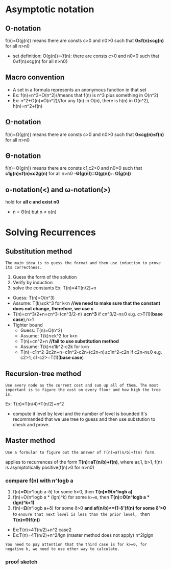 # Asymptotic notation
## O-notation
f(n)=O(g(n)) means there are consts c>0 and n0>0 such that **0≤f(n)≤cg(n)** for all n>n0
- set definition: O(g(n))={f(n): there are consts c>0 and n0>0 such that 0≤f(n)≤cg(n) for all n>n0}
## Macro convention
- A set in a formula represents an anonymous function in that set
- Ex: f(n)=n^3+O(n^2)//means that f(n) is n^3 plus something in O(n^2)
- Ex: n^2+O(n)=O(n^2)//for any f(n) in O(n), there is h(n) in O(n^2), h(n)=n^2+f(n)
## Ω-notation
f(n)=Ω(g(n)) means there are consts c>0 and n0>0 such that **0≤cg(n)≤f(n)** for all n>n0
## Θ-notation
f(n)=Θ(g(n)) means there are consts c1,c2>0 and n0>0 such that **c1g(n)≤f(n)≤c2g(n)** for all n>n0
-**Θ(g(n))=O(g(n))∩ Ω(g(n))**
## o-notation(<) and ω-notation(>)
hold for **all c and exist n0**
- n = Θ(n) but n ≠ o(n)

# Solving Recurrences
## Substitution method

`The main idea is to guess the format and then use induction to prove its correctness.`

1. Guess the form of the solution
2. Verify by induction
3. solve the constants
Ex: T(n)=4T(n/2)+n
- Guess: T(n)=O(n^3)
- Assume: T(k)≤ck^3 for k<n **//we need to make sure that the constant does not change, therefore, we use c**
- T(n)=cn^3/2+n=cn^3-(cn^3/2-n) **≤cn^3** if cn^3/2-n≥0 e.g. c>T(1)(**base case**),n>1
- Tighter bound
  - Guess: T(n)=O(n^2)
  - Assume: T(k)≤ck^2 for k<n
  - T(n)=cn^2+n **//fail to use substitution method**
  - Assume: T(k)≤c1k^2-c2k for k<n
  - T(n)=c1n^2-2c2n+n=c1n^2-c2n-(c2n-n)≤c1n^2-c2n if c2n-n≥0 e.g. c2>1, c1-c2>=T(1)(**base case**)
 
## Recursion-tree method

`Use every node as the current cost and sum up all of them. The most important is to figure the cost on every floor and how high the tree is.`

Ex: T(n)=T(n/4)+T(n/2)+n^2
- compute it level by level and the number of level is bounded
It's recommanded that we use tree to guess and then use substution to check and prove.

## Master method

`Use a formular to figure out the answer of T(n)=aT(n/b)+f(n) form.`

applies to recurrences of the form **T(n)=aT(n/b)+f(n)**, where a≥1, b>1, f(n) is asymptotically positive(f(n)>0 for n>n0)
### compare f(n) with n^logb a
1. f(n)=**O**(n^logb a-δ) for some δ>0, then **T(n)=Θ(n^logb a)**
2. f(n)=O(n^logb a * (lgn)^k) for some `k>=0`, then **T(n)=Θ(n^logb a * (lgn)^k+1)**
3. f(n)=**Ω**(n^logb a+δ) for some δ>0 **and af(n/b)<=(1-δ')f(n) for some δ'>0** to `ensure that next level is less than the prior level`， then **T(n)=Θ(f(n))**
- Ex:T(n)=4T(n/2)+n^2 case2
- Ex:T(n)=4T(n/2)+n^2/lgn (master method does not apply) n^2lglgn

`You need to pay attention that the third case is for k>=0, for negative k, we need to use other way to calculate.` 
### proof sketch



